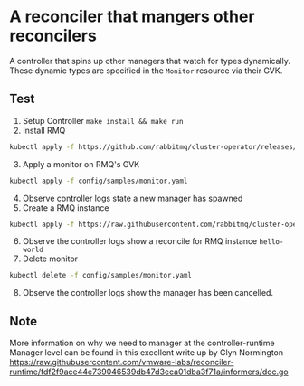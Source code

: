 # A reconciler that mangers other reconcilers

A controller that spins up other managers that watch for types dynamically.
These dynamic types are specified in the `Monitor` resource via their GVK.

## Test

1. Setup Controller `make install && make run`
2. Install RMQ
```bash
kubectl apply -f https://github.com/rabbitmq/cluster-operator/releases/latest/download/cluster-operator.yml`
```
3. Apply a monitor on RMQ's GVK
```bash
kubectl apply -f config/samples/monitor.yaml
```
4. Observe controller logs state a new manager has spawned
5. Create a RMQ instance
```bash
kubectl apply -f https://raw.githubusercontent.com/rabbitmq/cluster-operator/main/docs/examples/hello-world/rabbitmq.yaml
```
6. Observe the controller logs show a reconcile for RMQ instance `hello-world`
7. Delete monitor
```bash
kubectl delete -f config/samples/monitor.yaml
```
8. Observe the controller logs show the manager has been cancelled.


## Note

More information on why we need to manager at the controller-runtime Manager level can be found in this excellent write up by Glyn Normington https://raw.githubusercontent.com/vmware-labs/reconciler-runtime/fdf2f9ace44e739046539db47d3eca01dba3f71a/informers/doc.go
